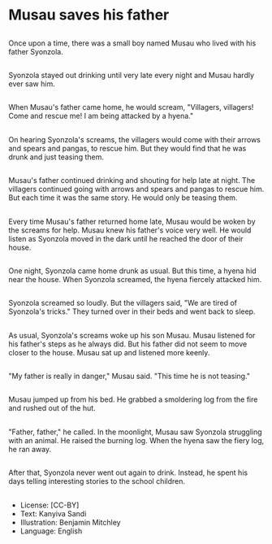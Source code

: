 # Musau saves his father

##
Once upon a time, there was a
small boy named Musau who lived
with his father Syonzola.

##
Syonzola stayed out drinking until
very late every night and Musau
hardly ever saw him.

##
When Musau's father came
home, he would scream,
"Villagers, villagers! Come
and rescue me! I am being attacked
by a hyena."

##
On hearing Syonzola's
screams, the villagers would come
with their arrows and spears and
pangas, to rescue him.
But they would find that he was
drunk and just teasing them.

##
Musau's father continued
drinking and shouting for help late
at night. The villagers continued
going with arrows and spears and
pangas to rescue him. But each
time it was the same story. He
would only be teasing them.

##
Every time Musau's father
returned home late, Musau would
be woken by the screams for help.
Musau knew his father's
voice very well.
He would listen as Syonzola moved
in the dark until he reached the
door of their house.

##
One night, Syonzola came home
drunk as usual. But this time, a
hyena hid near the house.
When Syonzola screamed, the
hyena fiercely attacked him.

##
Syonzola screamed so loudly.
But the villagers said, "We are
tired of Syonzola's
tricks."
They turned over in their beds and
went back to sleep.

##
As usual, Syonzola's screams
woke up his son Musau.
Musau listened for his
father's steps as he always
did.
But his father did not seem to move
closer to the house. Musau sat up
and listened more keenly.

##
"My father is really in
danger," Musau said.
"This time he is not
teasing."

##
Musau jumped up from his bed.
He grabbed a smoldering log from
the fire and rushed out of the hut.

##
"Father, father," he
called.
In the moonlight, Musau saw
Syonzola struggling with an animal.
He raised the burning log.
When the hyena saw the fiery log,
he ran away.

##
After that, Syonzola never went out
again to drink.
Instead, he spent his days telling
interesting stories to the school
children.

##
* License: [CC-BY]
* Text: Kanyiva Sandi
* Illustration: Benjamin Mitchley
* Language: English
